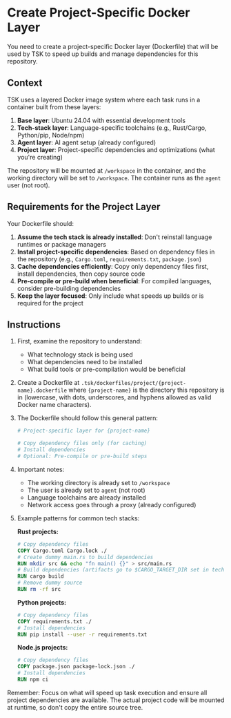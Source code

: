 # Create Project-Specific Docker Layer

You need to create a project-specific Docker layer (Dockerfile) that will be used by TSK to speed up builds and manage dependencies for this repository.

## Context

TSK uses a layered Docker image system where each task runs in a container built from these layers:
1. **Base layer**: Ubuntu 24.04 with essential development tools
2. **Tech-stack layer**: Language-specific toolchains (e.g., Rust/Cargo, Python/pip, Node/npm)
3. **Agent layer**: AI agent setup (already configured)
4. **Project layer**: Project-specific dependencies and optimizations (what you're creating)

The repository will be mounted at `/workspace` in the container, and the working directory will be set to `/workspace`. The container runs as the `agent` user (not root).

## Requirements for the Project Layer

Your Dockerfile should:

1. **Assume the tech stack is already installed**: Don't reinstall language runtimes or package managers
2. **Install project-specific dependencies**: Based on dependency files in the repository (e.g., `Cargo.toml`, `requirements.txt`, `package.json`)
3. **Cache dependencies efficiently**: Copy only dependency files first, install dependencies, then copy source code
4. **Pre-compile or pre-build when beneficial**: For compiled languages, consider pre-building dependencies
5. **Keep the layer focused**: Only include what speeds up builds or is required for the project

## Instructions

1. First, examine the repository to understand:
   - What technology stack is being used
   - What dependencies need to be installed
   - What build tools or pre-compilation would be beneficial

2. Create a Dockerfile at `.tsk/dockerfiles/project/{project-name}.dockerfile` where `{project-name}` is the directory this repository is in (lowercase, with dots, underscores, and hyphens allowed as valid Docker name characters).

3. The Dockerfile should follow this general pattern:
   ```dockerfile
   # Project-specific layer for {project-name}

   # Copy dependency files only (for caching)
   # Install dependencies
   # Optional: Pre-compile or pre-build steps
   ```

4. Important notes:
   - The working directory is already set to `/workspace`
   - The user is already set to `agent` (not root)
   - Language toolchains are already installed
   - Network access goes through a proxy (already configured)

5. Example patterns for common tech stacks:

   **Rust projects:**
   ```dockerfile
   # Copy dependency files
   COPY Cargo.toml Cargo.lock ./
   # Create dummy main.rs to build dependencies
   RUN mkdir src && echo "fn main() {}" > src/main.rs
   # Build dependencies (artifacts go to $CARGO_TARGET_DIR set in tech-stack layer)
   RUN cargo build
   # Remove dummy source
   RUN rm -rf src
   ```

   **Python projects:**
   ```dockerfile
   # Copy dependency files
   COPY requirements.txt ./
   # Install dependencies
   RUN pip install --user -r requirements.txt
   ```

   **Node.js projects:**
   ```dockerfile
   # Copy dependency files
   COPY package.json package-lock.json ./
   # Install dependencies
   RUN npm ci
   ```

Remember: Focus on what will speed up task execution and ensure all project dependencies are available. The actual project code will be mounted at runtime, so don't copy the entire source tree.
